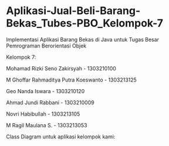 # Aplikasi-Jual-Beli-Barang-Bekas_Tubes-PBO_Kelompok-7
Implementasi Aplikasi Barang Bekas di Java untuk Tugas Besar Pemrograman Berorientasi Objek


Kelompok 7:

Mohamad Rizki Seno Zakirsyah - 1303210100

M Ghoffar Rahmaditya Putra Koeswanto - 1303213125

Geo Nanda Iswara - 1303210120

Ahmad Jundi Rabbani - 1303210009

Novri Habibullah - 1303213105

M Ragil Maulana S. - 1303213053


Class Diagram untuk aplikasi kelompok kami:
